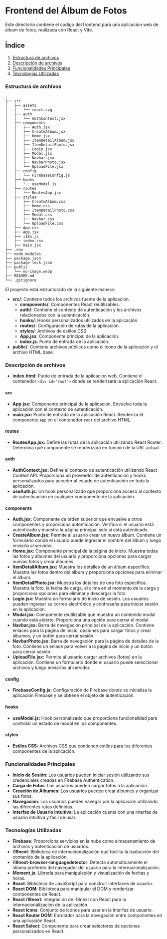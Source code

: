 # Frontend del Álbum de Fotos

Este directorio contiene el codigo del frontend para una aplicacion web de álbum de fotos, realizada con React y Vite.

## Índice

1. [Estructura de archivos](#estructura-de-archivos)
2. [Descripción de archivos](#descripción-de-archivos)
3. [Funcionalidades Principales](#funcionalidades-principales)
4. [Tecnologías Utilizadas](#tecnologías-utilizadas)

### Estructura de archivos

```
.
├── src
│   ├── assets
│   │   └── react.svg
│   ├── auth   
│   │   └── AuthContext.jsx
│   ├── components
│   │   ├── Auth.jsx
│   │   ├── CreateAlbum.jsx
│   │   ├── Home.jsx
│   │   ├── ItemDetailAlbum.jsx
│   │   ├── ItemDetailPhoto.jsx
│   │   ├── Login.jsx
│   │   ├── Modal.jsx
│   │   ├── Navbar.jsx
│   │   ├── NavbarPhoto.jsx
│   │   └── UploadFile.jsx
│   ├── config
│   │   └── FirebaseConfig.js
│   ├── hooks
│   │   └── useModal.js
│   ├── routes
│   │   └── RoutesApp.jsx
│   ├── styles
│   │   ├── CreateAlbum.css
│   │   ├── Home.css
│   │   ├── ItemDetailPhoto.css
│   │   ├── Modal.css
│   │   ├── Navbar.css
│   │   └── UploadFile.css
│   ├── App.css
│   ├── App.jsx
│   ├── i18n.js
│   ├── index.css
│   ├── main.jsx
├── .env
├── node_modules
├── package.json
├── package-lock.json
├── public
│   └── no-image.webp
├── README.md
└── .gitignore

```

El proyecto está estructurado de la siguiente manera:

- **src/**: Contiene todos los archivos fuente de la aplicación.
  - **components/**: Componentes React reutilizables.
  - **auth/**: Contiene el contexto de autenticación y los archivos relacionados con la autenticación.
  - **hooks/**: Hooks personalizados utilizados en la aplicación.
  - **routes/**: Configuración de rutas de la aplicación.
  - **styles/**: Archivos de estilos CSS.
  - **App.jsx**: Componente principal de la aplicación.
  - **index.js**: Punto de entrada de la aplicación.
- **public/**: Contiene archivos públicos como el ícono de la aplicación y el archivo HTML base.


### Descripción de archivos

- **index.html:** Punto de entrada de la aplicación web. Contiene el contenedor `<div id="root">` donde se renderizará la aplicación React.

#### src
- **App.jsx:** Componente principal de la aplicación. Envuelve toda la aplicación con el contexto de autenticación.
- **main.jsx:** Punto de entrada de la aplicación React. Renderiza el componente `App` en el contenedor `root` del archivo HTML.

#### routes
- **RoutesApp.jsx:** Define las rutas de la aplicación utilizando React Router. Determina qué componente se renderizará en función de la URL actual.

#### auth
- **AuthContext.jsx:** Define el contexto de autenticación utilizando React Context API. Proporciona un proveedor de autenticación y hooks personalizados para acceder al estado de autenticación en toda la aplicación.
- **useAuth.js:** Un hook personalizado que proporciona acceso al contexto de autenticación en cualquier componente de la aplicación.

#### components
- **Auth.jsx:** Componente de orden superior que envuelve a otros componentes y proporciona autenticación. Verifica si el usuario está autenticado y muestra la página principal solo si está autenticado.
- **CreateAlbum.jsx:** Permite al usuario crear un nuevo álbum. Contiene un formulario donde el usuario puede ingresar el nombre del álbum y luego enviarlo al servidor.
- **Home.jsx:** Componente principal de la página de inicio. Muestra todas las fotos y álbumes del usuario y proporciona opciones para cargar nuevas fotos y crear álbumes.
- **ItemDetailAlbum.jsx:** Muestra los detalles de un álbum específico. Muestra las fotos dentro del álbum y proporciona opciones para eliminar el álbum.
- **ItemDetailPhoto.jsx:** Muestra los detalles de una foto específica. Muestra la foto, la fecha de carga, el clima en el momento de la carga y proporciona opciones para eliminar y descargar la foto.
- **Login.jsx:** Muestra un formulario de inicio de sesión. Los usuarios pueden ingresar su correo electrónico y contraseña para iniciar sesión en la aplicación.
- **Modal.jsx:** Componente reutilizable que muestra un contenido modal cuando está abierto. Proporciona una opción para cerrar el modal.
- **Navbar.jsx:** Barra de navegación principal de la aplicación. Contiene enlaces para la página de inicio, opciones para cargar fotos y crear álbumes, y un botón para cerrar sesión.
- **NavbarPhoto.jsx:** Barra de navegación para la página de detalles de la foto. Contiene un enlace para volver a la página de inicio y un botón para cerrar sesión.
- **UploadFile.jsx:** Permite al usuario cargar archivos (fotos) en la aplicación. Contiene un formulario donde el usuario puede seleccionar archivos y luego enviarlos al servidor.

#### config
- **FirebaseConfig.js:** Configuración de Firebase donde se inicializa la aplicación Firebase y se obtiene el objeto de autenticación.

#### hooks
- **useModal.js:** Hook personalizado que proporciona funcionalidad para controlar un estado de modal en los componentes.
#### styles
- **Estilos CSS:** Archivos CSS que contienen estilos para los diferentes componentes de la aplicación.

### Funcionalidades Principales

- **Inicio de Sesión**: Los usuarios pueden iniciar sesión utilizando sus credenciales creadas en Firebase Authentication.
- **Carga de Fotos**: Los usuarios pueden cargar fotos a la aplicación.
- **Creación de Álbumes**: Los usuarios pueden crear álbumes y organizar sus fotos.
- **Navegación**: Los usuarios pueden navegar por la aplicación utilizando las diferentes rutas definidas.
- **Interfaz de Usuario Intuitiva**: La aplicación cuenta con una interfaz de usuario intuitiva y fácil de usar.

### Tecnologías Utilizadas

- **Firebase**: Proporciona servicios en la nube como almacenamiento de archivos y autenticación de usuarios.
- **i18next**: Biblioteca de internacionalización que facilita la traducción del contenido de la aplicación.
- **i18next-browser-languagedetector**: Detecta automáticamente el idioma preferido del navegador del usuario para la internacionalización.
- **Moment.js**: Librería para manipulación y visualización de fechas y horas.
- **React**: Biblioteca de JavaScript para construir interfaces de usuario.
- **React DOM**: Biblioteca para manipular el DOM y renderizar componentes de React.
- **React i18next**: Integración de i18next con React para la internacionalización de la aplicación.
- **React Icons**: Conjunto de iconos para usar en la interfaz de usuario.
- **React Router DOM**: Enrutador para la navegación entre componentes en una aplicación React.
- **React Select**: Componente para crear selectores de opciones personalizados en React.